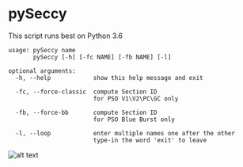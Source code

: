 # pySeccy

This script runs best on Python 3.6

```
usage: pySeccy name
       pySeccy [-h] [-fc NAME] [-fb NAME] [-l]

optional arguments:
  -h, --help            show this help message and exit
  
  -fc, --force-classic  compute Section ID
                        for PSO V1\V2\PC\GC only
                        
  -fb, --force-bb       compute Section ID
                        for PSO Blue Burst only
                        
  -l, --loop            enter multiple names one after the other
                        type-in the word 'exit' to leave
```

![alt text](https://media.giphy.com/media/3oFzlY4FNruglpzJLi/giphy.gif)
